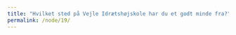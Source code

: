 ```yaml
---
title: "Hvilket sted på Vejle Idrætshøjskole har du et godt minde fra?"
permalink: /node/19/
---
```

